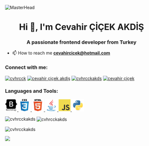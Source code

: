 ![MasterHead](https://www.webtasarimsistemleri.com/sayfalar/content/web-sitesi-tasarim-sirketi-nedir.jpg)
<h1 align="center">Hi 👋, I'm Cevahir ÇİÇEK AKDİŞ</h1>
<h3 align="center">A passionate frontend developer from Turkey</h3>

- 📫 How to reach me **cevahircicek@hotmail.com**

<h3 align="left">Connect with me:</h3>
<p align="left">
<a href="https://twitter.com/cvhrcck" target="blank"><img align="center" src="https://raw.githubusercontent.com/rahuldkjain/github-profile-readme-generator/master/src/images/icons/Social/twitter.svg" alt="cvhrcck" height="30" width="40" /></a>
<a href="https://linkedin.com/in/cevahir çi̇çek akdi̇ş" target="blank"><img align="center" src="https://raw.githubusercontent.com/rahuldkjain/github-profile-readme-generator/master/src/images/icons/Social/linked-in-alt.svg" alt="cevahir çi̇çek akdi̇ş" height="30" width="40" /></a>
<a href="https://instagram.com/cvhrcckakds" target="blank"><img align="center" src="https://raw.githubusercontent.com/rahuldkjain/github-profile-readme-generator/master/src/images/icons/Social/instagram.svg" alt="cvhrcckakds" height="30" width="40" /></a>
<a href="https://www.youtube.com/c/cevahir çiçek" target="blank"><img align="center" src="https://raw.githubusercontent.com/rahuldkjain/github-profile-readme-generator/master/src/images/icons/Social/youtube.svg" alt="cevahir çiçek" height="30" width="40" /></a>
</p>

<h3 align="left">Languages and Tools:</h3>
<p align="left"> <a href="https://getbootstrap.com" target="_blank" rel="noreferrer"> <img src="https://raw.githubusercontent.com/devicons/devicon/master/icons/bootstrap/bootstrap-plain-wordmark.svg" alt="bootstrap" width="40" height="40"/> </a> <a href="https://www.w3schools.com/css/" target="_blank" rel="noreferrer"> <img src="https://raw.githubusercontent.com/devicons/devicon/master/icons/css3/css3-original-wordmark.svg" alt="css3" width="40" height="40"/> </a> <a href="https://www.w3.org/html/" target="_blank" rel="noreferrer"> <img src="https://raw.githubusercontent.com/devicons/devicon/master/icons/html5/html5-original-wordmark.svg" alt="html5" width="40" height="40"/> </a> <a href="https://www.java.com" target="_blank" rel="noreferrer"> <img src="https://raw.githubusercontent.com/devicons/devicon/master/icons/java/java-original.svg" alt="java" width="40" height="40"/> </a> <a href="https://developer.mozilla.org/en-US/docs/Web/JavaScript" target="_blank" rel="noreferrer"> <img src="https://raw.githubusercontent.com/devicons/devicon/master/icons/javascript/javascript-original.svg" alt="javascript" width="40" height="40"/> </a> <a href="https://www.python.org" target="_blank" rel="noreferrer"> <img src="https://raw.githubusercontent.com/devicons/devicon/master/icons/python/python-original.svg" alt="python" width="40" height="40"/> </a> </p>

<p><img align="left" src="https://github-readme-stats.vercel.app/api/top-langs?username=cvhrcckakds&show_icons=true&locale=en&layout=compact" alt="cvhrcckakds" /></p>

<p>&nbsp;<img align="center" src="https://github-readme-stats.vercel.app/api?username=cvhrcckakds&show_icons=true&locale=en" alt="cvhrcckakds" /></p>

<p><img align="center" src="https://github-readme-streak-stats.herokuapp.com/?user=cvhrcckakds&" alt="cvhrcckakds" /></p>

<a href="https://visitcount.itsvg.in">
  <img src="https://visitcount.itsvg.in/api?id=Cvhrcckakds&label=Profile%20Views&pretty=false" />
</a>
